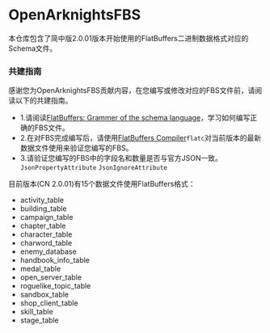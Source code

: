 # OpenArknightsFBS
本仓库包含了简中版2.0.01版本开始使用的FlatBuffers二进制数据格式对应的Schema文件。  

### 共建指南
感谢您为OpenArknightsFBS贡献内容，在您编写或修改对应的FBS文件前，请阅读以下的共建指南。  
* 1.请阅读[FlatBuffers: Grammer of the schema language](https://flatbuffers.dev/flatbuffers_grammar.html)，学习如何编写正确的FBS文件。  
* 2.在对FBS完成编写后，请使用[FlatBuffers Compiler](https://github.com/google/flatbuffers/releases)```flatc```对当前版本的最新数据文件使用来验证您编写的FBS。  
* 3.请验证您编写的FBS中的字段名和数量是否与官方JSON一致。```JsonPropertyAttribute``` ```JsonIgnoreAttribute```  

目前版本(CN 2.0.01)有15个数据文件使用FlatBuffers格式：
* activity_table
* building_table
* campaign_table
* chapter_table
* character_table
* charword_table
* enemy_database
* handbook_info_table
* medal_table
* open_server_table
* roguelike_topic_table
* sandbox_table
* shop_client_table
* skill_table
* stage_table